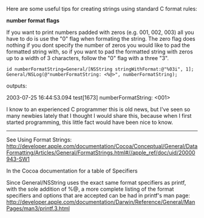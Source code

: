 

Here are some useful tips for creating strings using standard C format rules:

**number format flags**

If you want to print numbers padded with zeros (e.g. 001, 002, 003) all you have to do is use the "0" flag when formating the string. The zero flag does nothing if you dont specify the number of zeros you would like to pad the formatted string with, so if you want to pad the formatted string with zeros up to a width of 3 characters, follow the "0" flag with a three "3".  

    
    id numberFormatString=General/[NSString stringWithFormat:@"%03i", 1];
    General/NSLog(@"numberFormatString: <%@>", numberFormatString);


outputs:

    
2003-07-25 16:44:53.094 test[1673] numberFormatString: <001>


I know to an experienced C programmer this is old news, but I've seen so many newbies lately that I thought I would share this, because when I first started programming, this little fact would have been nice to know.

----

See Using Format Strings: http://developer.apple.com/documentation/Cocoa/Conceptual/General/DataFormatting/Articles/General/FormatStrings.html#//apple_ref/doc/uid/20000943-SW1

In the Cocoa documentation for a table of Specifiers

Since General/NSString uses the exact same format specifiers as     printf, with the sole addition of     %@, a more complete listing of the format specifiers and options that are accepted can be had in     printf's man page: http://developer.apple.com/documentation/Darwin/Reference/General/ManPages/man3/printf.3.html